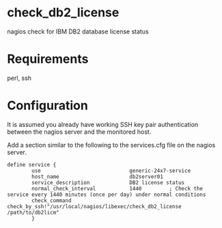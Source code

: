 # check_db2_license
nagios check for IBM DB2 database license status

# Requirements
perl, ssh

# Configuration
It is assumed you already have working SSH key pair authentication between the nagios server and the monitored host.

Add a section similar to the following to the services.cfg file on the nagios server.
```
define service {
        use                             generic-24x7-service
        host_name                       db2server01
        service_description             DB2 license status
        normal_check_interval           1440         ; Check the service every 1440 minutes (once per day) under normal conditions
        check_command                   check_by_ssh!"/usr/local/nagios/libexec/check_db2_license /path/to/db2licm"
        }
```

